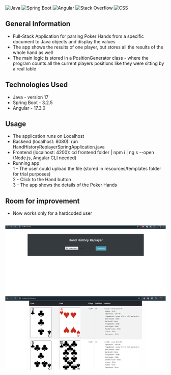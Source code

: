 ![Java](https://img.shields.io/badge/java-%23ED8B00.svg?style=for-the-badge&logo=openjdk&logoColor=white) 
![Spring Boot](https://img.shields.io/badge/Spring_Boot-F2F4F9?style=for-the-badge&logo=spring-boot)
![Angular](https://img.shields.io/badge/Angular-DD0031?style=for-the-badge&logo=angular&logoColor=white)
![Stack Overflow](https://img.shields.io/badge/-Stackoverflow-FE7A16?style=for-the-badge&logo=stack-overflow&logoColor=white)
![CSS](https://img.shields.io/badge/CSS-239120?&style=for-the-badge&logo=css3&logoColor=white)

## General Information
- Full-Stack Application for parsing Poker Hands from a specific document to Java objects and display the values 
- The app shows the results of one player, but stores all the results of the whole hand as well
- The main logic is stored in a PositionGenerator class - where the program counts all the current players positions like they were sitting by a real table

## Technologies Used
- Java - version 17
- Spring Boot - 3.2.5
- Angular - 17.3.0

## Usage
 - The application runs on Localhost
 - Backend (localhost: 8080): run HandHistoryReplayerSpringApplication.java
 - Frontend (localhost: 4200): cd frontend folder | npm i | ng s --open
   (Node.js, Angular CLI needed)
 - Running app:  
1 - The user could upload the file (stored in resources/templates folder for trial purposes)  
2 - Click to the Hand button  
3 - The app shows the details of the Poker Hands  

## Room for improvement
 - Now works only for a hardcoded user

##
![home.png](home.png)
![hand.png](hand.png)




